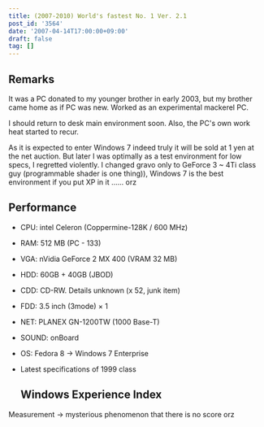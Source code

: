 ```yaml
---
title: (2007-2010) World's fastest No. 1 Ver. 2.1
post_id: '3564'
date: '2007-04-14T17:00:00+09:00'
draft: false
tag: []
---
```


## Remarks

It was a PC donated to my younger brother in early 2003, but my brother came home as if PC was new. Worked as an experimental mackerel PC.

I should return to desk main environment soon. Also, the PC's own work heat started to recur.

As it is expected to enter Windows 7 indeed truly it will be sold at 1 yen at the net auction. But later I was optimally as a test environment for low specs, I regretted violently. I changed gravo only to GeForce 3 ~ 4Ti class guy (programmable shader is one thing)), Windows 7 is the best environment if you put XP in it ...... orz

## Performance

*   CPU: intel Celeron (Coppermine-128K / 600 MHz)
*   RAM: 512 MB (PC - 133)
*   VGA: nVidia GeForce 2 MX 400 (VRAM 32 MB)
*   HDD: 60GB + 40GB (JBOD)
*   CDD: CD-RW. Details unknown (x 52, junk item)
*   FDD: 3.5 inch (3mode) × 1
*   NET: PLANEX GN-1200TW (1000 Base-T)
*   SOUND: onBoard
*   OS: Fedora 8 → Windows 7 Enterprise
*   Latest specifications of 1999 class
    
    ## Windows Experience Index
    

Measurement → mysterious phenomenon that there is no score orz